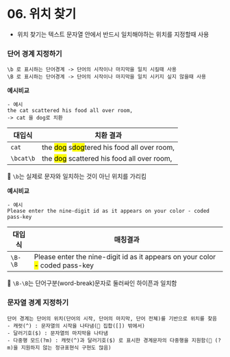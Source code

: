 

# 06. 위치 찾기

- 위치 찾기는 텍스트 문자열 안에서 반드시 일치해야하는 위치를 지정할때 사용

### **단어 경계 지정하기**
    \b 로 표시하는 단어경계 -> 단어의 시작이나 마지막을 일치 시킬때 사용
    \B 로 표시하는 단어경계 -> 단어의 시작이나 마지막을 일치 시키지 싶지 않을때 사용
    
**예시비교**

    - 예시
    the cat scattered his food all over room,
    -> cat 을 dog로 치환
    
|대입식|치환 결과|
| --- | --- |
|`cat`|the <mark>dog</mark> s<mark>dog</mark>tered his food all over room,|
|`\bcat\b`|the <mark>dog</mark> scattered his food all over room,|

📌 `\b`는 실제로 문자와 일치하는 것이 아닌 위치를 가리킴



**예시비교**

    - 예시
    Please enter the nine-digit id as it appears on your color - coded pass-key
    
|대입식|매칭결과|
| --- | --- |
|`\B-\B`|Please enter the nine-digit id as it appears on your color <mark>-</mark> coded pass-key|

📌 `\B-\B`는 단어구분(word-break)문자로 둘러싸인 하이픈과 일치함


### **문자열 경계 지정하기**
    단어 경계는 단어의 위치(단어의 시작, 단어의 마지막, 단어 전쳬)를 기반으로 위치를 찾음
    - 캐럿(^) : 문자열의 시작을 나타냄(📌 집합([]) 밖에서)
    - 달러기호($) : 문자열의 마지막을 나타냄
    - 다중행 모드(?m) : 캐럿(^)과 달러기호($) 로 표시한 경계문자의 다중행을 지원함(📌 (?m)을 지원하지 않는 정규표현식 구현도 많음)

